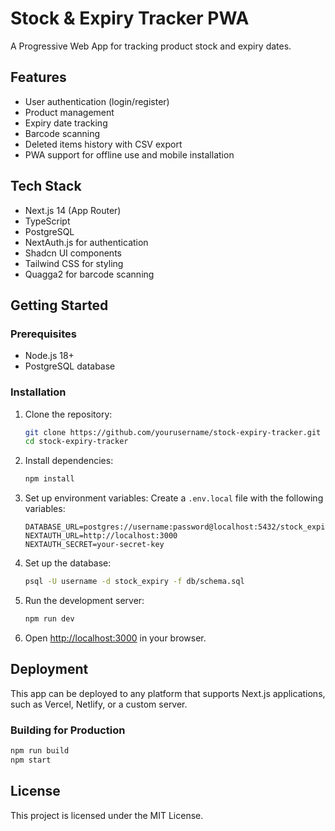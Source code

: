 # Stock & Expiry Tracker PWA

A Progressive Web App for tracking product stock and expiry dates.

## Features

- User authentication (login/register)
- Product management
- Expiry date tracking
- Barcode scanning
- Deleted items history with CSV export
- PWA support for offline use and mobile installation

## Tech Stack

- Next.js 14 (App Router)
- TypeScript
- PostgreSQL
- NextAuth.js for authentication
- Shadcn UI components
- Tailwind CSS for styling
- Quagga2 for barcode scanning

## Getting Started

### Prerequisites

- Node.js 18+
- PostgreSQL database

### Installation

1. Clone the repository:
   ```bash
   git clone https://github.com/yourusername/stock-expiry-tracker.git
   cd stock-expiry-tracker
   ```

2. Install dependencies:
   ```bash
   npm install
   ```

3. Set up environment variables:
   Create a `.env.local` file with the following variables:
   ```
   DATABASE_URL=postgres://username:password@localhost:5432/stock_expiry
   NEXTAUTH_URL=http://localhost:3000
   NEXTAUTH_SECRET=your-secret-key
   ```

4. Set up the database:
   ```bash
   psql -U username -d stock_expiry -f db/schema.sql
   ```

5. Run the development server:
   ```bash
   npm run dev
   ```

6. Open [http://localhost:3000](http://localhost:3000) in your browser.

## Deployment

This app can be deployed to any platform that supports Next.js applications, such as Vercel, Netlify, or a custom server.

### Building for Production

```bash
npm run build
npm start
```

## License

This project is licensed under the MIT License.
